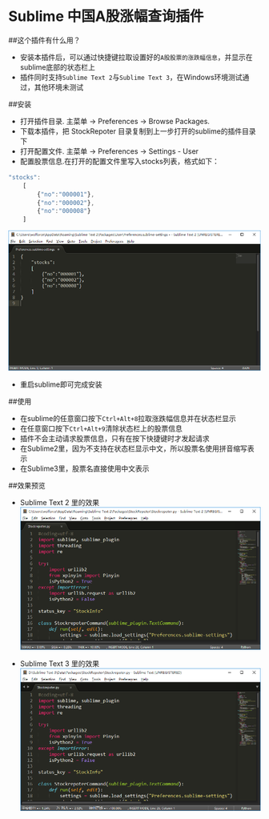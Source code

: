 ﻿Sublime 中国A股涨幅查询插件
========

##这个插件有什么用？
- 安装本插件后，可以通过快捷键拉取设置好的`A股股票的涨跌幅信息`，并显示在sublime底部的状态栏上
- 插件同时支持`Sublime Text 2`与`Sublime Text 3`，在Windows环境测试通过，其他环境未测试

##安装
- 打开插件目录. 主菜单 -> Preferences -> Browse Packages.
- 下载本插件，把 StockRepoter 目录复制到上一步打开的sublime的插件目录下
- 打开配置文件. 主菜单 -> Preferences -> Settings - User
- 配置股票信息.在打开的配置文件里写入stocks列表，格式如下：
```javascript
"stocks":
    [
        {"no":"000001"},
        {"no":"000002"},
        {"no":"000008"}
    ]
```
![配置信息](ScreenShotConfig.png)
- 重启sublime即可完成安装

##使用
- 在sublime的任意窗口按下`Ctrl+Alt+8`拉取涨跌幅信息并在状态栏显示
- 在任意窗口按下`Ctrl+Alt+9`清除状态栏上的股票信息
- 插件不会主动请求股票信息，只有在按下快捷键时才发起请求
- 在Sublime2里，因为不支持在状态栏显示中文，所以股票名使用拼音缩写表示
- 在Sublime3里，股票名直接使用中文表示

##效果预览
- Sublime Text 2 里的效果
![预览图片](ScreenShot_sublime2.png)

- Sublime Text 3 里的效果
![预览图片](ScreenShot_sublime3.png)
